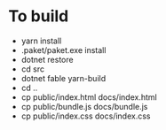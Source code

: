 # To build

* yarn install
* .paket/paket.exe install
* dotnet restore
* cd src
* dotnet fable yarn-build
* cd ..
* cp public/index.html docs/index.html
* cp public/bundle.js docs/bundle.js
* cp public/index.css docs/index.css
